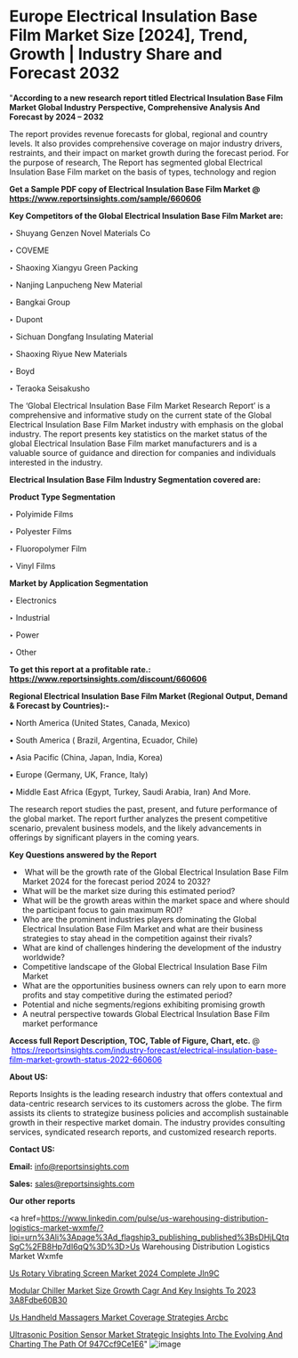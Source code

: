 # Europe Electrical Insulation Base Film Market Size [2024], Trend, Growth | Industry Share and Forecast 2032

"<strong>According to a new research report titled Electrical Insulation Base Film Market Global Industry Perspective, Comprehensive Analysis And Forecast by 2024 – 2032</strong>

The report provides revenue forecasts for global, regional and country levels. It also provides comprehensive coverage on major industry drivers, restraints, and their impact on market growth during the forecast period. For the purpose of research, The Report has segmented global Electrical Insulation Base Film market on the basis of types, technology and region

<strong>Get a Sample PDF copy of Electrical Insulation Base Film Market </strong><strong>@<a href=https://www.reportsinsights.com/sample/660606 style=color:#0000ff;> https://www.reportsinsights.com/sample/660606</a></strong></font>

<strong>Key Competitors of the Global Electrical Insulation Base Film Market are:</strong>

‣ Shuyang Genzen Novel Materials Co

‣ COVEME

‣ Shaoxing Xiangyu Green Packing

‣ Nanjing Lanpucheng New Material

‣ Bangkai Group

‣ Dupont

‣ Sichuan Dongfang Insulating Material

‣ Shaoxing Riyue New Materials

‣ Boyd

‣ Teraoka Seisakusho

The ‘Global Electrical Insulation Base Film Market Research Report’ is a comprehensive and informative study on the current state of the Global Electrical Insulation Base Film Market industry with emphasis on the global industry. The report presents key statistics on the market status of the global Electrical Insulation Base Film market manufacturers and is a valuable source of guidance and direction for companies and individuals interested in the industry.

<strong>Electrical Insulation Base Film Industry Segmentation covered are:</strong>

<strong>Product Type Segmentation</strong>

‣ Polyimide Films

‣ Polyester Films

‣ Fluoropolymer Film

‣ Vinyl Films

<strong>Market by Application Segmentation</strong>

‣ Electronics

‣ Industrial

‣ Power

‣ Other

<strong>To get this report at a profitable rate.: <a href=https://www.reportsinsights.com/discount/660606 style=color:#0000ff;>https://www.reportsinsights.com/discount/660606</a></strong></font>

<strong>Regional Electrical Insulation Base Film Market (Regional Output, Demand &amp; Forecast by Countries):-</strong>

• North America (United States, Canada, Mexico)

• South America ( Brazil, Argentina, Ecuador, Chile)

• Asia Pacific (China, Japan, India, Korea)

• Europe (Germany, UK, France, Italy)

• Middle East Africa (Egypt, Turkey, Saudi Arabia, Iran) And More.

The research report studies the past, present, and future performance of the global market. The report further analyzes the present competitive scenario, prevalent business models, and the likely advancements in offerings by significant players in the coming years.

<strong>Key Questions answered by the Report</strong>
<ul>
  <li> What will be the growth rate of the Global Electrical Insulation Base Film Market 2024 for the forecast period 2024 to 2032?</li>
  <li>What will be the market size during this estimated period?</li>
  <li>What will be the growth areas within the market space and where should the participant focus to gain maximum ROI?</li>
  <li>Who are the prominent industries players dominating the Global Electrical Insulation Base Film Market and what are their business strategies to stay ahead in the competition against their rivals?</li>
  <li>What are kind of challenges hindering the development of the industry worldwide?</li>
  <li>Competitive landscape of the Global Electrical Insulation Base Film Market</li>
  <li>What are the opportunities business owners can rely upon to earn more profits and stay competitive during the estimated period?</li>
  <li>Potential and niche segments/regions exhibiting promising growth</li>
  <li>A neutral perspective towards Global Electrical Insulation Base Film market performance</li>
</ul>
<strong>Access full Report Description, TOC, Table of Figure, Chart, etc. </strong>@  <a href=https://reportsinsights.com/industry-forecast/electrical-insulation-base-film-market-growth-status-2022-660606 style=color:#0000ff;>https://reportsinsights.com/industry-forecast/electrical-insulation-base-film-market-growth-status-2022-660606</a></font>

<strong><strong>About US</strong>:</strong>

Reports Insights is the leading research industry that offers contextual and data-centric research services to its customers across the globe. The firm assists its clients to strategize business policies and accomplish sustainable growth in their respective market domain. The industry provides consulting services, syndicated research reports, and customized research reports.

<strong>Contact US:</strong>

<p class=""""><b>Email:</b> <a href=mailto:info@reportsinsights.com>info@reportsinsights.com</a></p>
<p class=""""><b>Sales:</b> <a href=mailto:sales@reportsinsights.com>sales@reportsinsights.com</a></p>

<strong>Our other reports</strong>

<a href=https://www.linkedin.com/pulse/us-warehousing-distribution-logistics-market-wxmfe/?lipi=urn%3Ali%3Apage%3Ad_flagship3_publishing_published%3BsDHjLQtqSgC%2FB8Hp7dI6qQ%3D%3D>Us Warehousing Distribution Logistics Market Wxmfe</a>

<a href=https://www.linkedin.com/pulse/us-rotary-vibrating-screen-market-2024-complete-jln9c/>Us Rotary Vibrating Screen Market 2024 Complete Jln9C</a>

<a href=https://medium.com/@d7298290/modular-chiller-market-size-growth-cagr-and-key-insights-to-2023-3a8fdbe60b30>Modular Chiller Market Size Growth Cagr And Key Insights To 2023 3A8Fdbe60B30</a>

<a href=https://www.linkedin.com/pulse/us-handheld-massagers-market-coverage-strategies-arcbc/>Us Handheld Massagers Market Coverage Strategies Arcbc</a>

<a href=https://medium.com/@sakshideshmukh994/ultrasonic-position-sensor-market-strategic-insights-into-the-evolving-and-charting-the-path-of-947ccf9ce1e6>Ultrasonic Position Sensor Market Strategic Insights Into The Evolving And Charting The Path Of 947Ccf9Ce1E6</a>"
![image](https://github.com/aakesh123242/RIMarket/assets/158431203/2cb1e451-626d-439d-a574-93293ce8aa0f)
